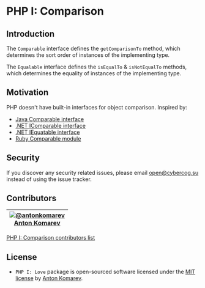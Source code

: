 # PHP I: Comparison

## Introduction

The `Comparable` interface defines the `getComparisonTo` method,
which determines the sort order of instances of the implementing type.

The `Equalable` interface defines the `isEqualTo` & `isNotEqualTo` methods,
which determines the equality of instances of the implementing type.

## Motivation

PHP doesn't have built-in interfaces for object comparison. Inspired by:

- [Java Comparable interface](https://docs.oracle.com/javase/8/docs/api/java/lang/Comparable.html)
- [.NET IComparable interface](https://docs.microsoft.com/en-us/dotnet/api/system.icomparable)
- [.NET IEquatable interface](https://docs.microsoft.com/en-us/dotnet/api/system.iequatable-1)
- [Ruby Comparable module](https://ruby-doc.org/core-2.4.0/Comparable.html)

## Security

If you discover any security related issues, please email open@cybercog.su instead of using the issue tracker.

## Contributors

| <a href="https://github.com/antonkomarev">![@antonkomarev](https://avatars.githubusercontent.com/u/1849174?s=110)<br />Anton Komarev</a> |
| :---: |

[PHP I: Comparison contributors list](../../contributors)

## License

- `PHP I: Love` package is open-sourced software licensed under the [MIT license](LICENSE) by [Anton Komarev].

[Anton Komarev]: https://komarev.com
